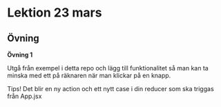 # Lektion 23 mars

## Övning

**Övning 1**

Utgå från exempel i detta repo och lägg till funktionalitet så man kan ta minska med ett på räknaren när man klickar på en knapp.

Tips! Det blir en ny action och ett nytt case i din reducer som ska triggas från App.jsx